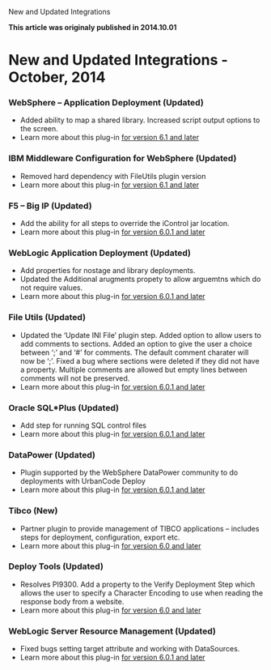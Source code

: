 





New and Updated Integrations

**This article was originaly published in 2014.10.01**


New and Updated Integrations - October, 2014
============================================





### WebSphere – Application Deployment (Updated)


* Added ability to map a shared library. Increased script output options to the screen.
* Learn more about this plug-in [for version 6.1 and later](https://urbancode.github.io/IBM-UCx-PLUGIN-DOCS/UCD/Websphere/)




### IBM Middleware Configuration for WebSphere (Updated)


* Removed hard dependency with FileUtils plugin version
* Learn more about this plug-in [for version 6.1 and later](https://developer.ibm.com/urbancode/plugin/ibm-middleware-configuration-for-websphere81/)




### F5 – Big IP (Updated)


* Add the ability for all steps to override the iControl jar location.
* Learn more about this plug-in [for version 6.0.1 and later](https://developer.ibm.com/urbancode/plugin/f5-big-ip-ibmucd/)




### WebLogic Application Deployment (Updated)


* Add properties for nostage and library deployments.
* Updated the Additional arugments propety to allow arguemtns which do not require values.
* Learn more about this plug-in [for version 6.0.1 and later](https://developer.ibm.com/urbancode/plugin/weblogic-application-deployment4/)




### File Utils (Updated)


* Updated the ‘Update INI File’ plugin step. Added option to allow users to add comments to sections. Added an option to give the user a choice between ‘;’ and ‘#’ for comments. The default comment charater will now be ‘;’. Fixed a bug where sections were deleted if they did not have a property. Multiple comments are allowed but empty lines between comments will not be preserved.
* Learn more about this plug-in [for version 6.0.1 and later](https://developer.ibm.com/urbancode/plugin/ibm-urbancode-deploy-file-utils-ibmucd-36/)




### Oracle SQL\*Plus (Updated)


* Add step for running SQL control files
* Learn more about this plug-in [for version 6.0.1 and later](https://developer.ibm.com/urbancode/plugin/oracle-sqlplus-ibmucd-2/)




### DataPower (Updated)


* Plugin supported by the WebSphere DataPower community to do deployments with UrbanCode Deploy
* Learn more about this plug-in [for version 6.0.1 and later](https://urbancode.github.io/IBM-UCx-PLUGIN-DOCS/UCD/datapower/)




### Tibco (New)


* Partner plugin to provide management of TIBCO applications – includes steps for deployment, configuration, export etc.
* Learn more about this plug-in [for version 6.0 and later](https://developer.ibm.com/urbancode/plugin/tibco/)




### Deploy Tools (Updated)


* Resolves PI9300. Add a property to the Verify Deployment Step which allows the user to specify a Character Encoding to use when reading the response body from a website.
* Learn more about this plug-in [for version 6.0 and later](https://developer.ibm.com/urbancode/plugin/deploy-tools-ibmucd/)




### WebLogic Server Resource Management (Updated)


* Fixed bugs setting target attribute and working with DataSources.
* Learn more about this plug-in [for version 6.0.1 and later](https://developer.ibm.com/urbancode/plugin/weblogic-server-resource-mgmt2/)







